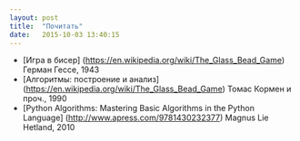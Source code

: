 ```yaml
---
layout: post
title:  "Почитать"
date:   2015-10-03 13:40:15
---
```


- [Игра в бисер] (https://en.wikipedia.org/wiki/The_Glass_Bead_Game) Герман Гессе, 1943
- [Алгоритмы: построение и анализ] (https://en.wikipedia.org/wiki/The_Glass_Bead_Game) Томас Кормен и проч., 1990
- [Python Algorithms: Mastering Basic Algorithms in the Python Language] (http://www.apress.com/9781430232377) Magnus Lie Hetland, 2010
